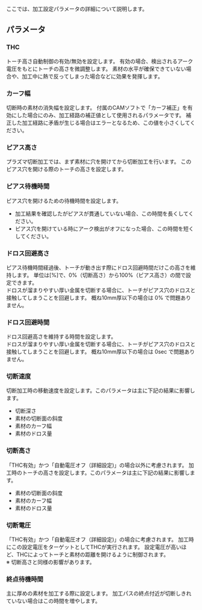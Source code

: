ここでは、加工設定パラメータの詳細について説明します。

## パラメータ

### THC
トーチ高さ自動制御の有効/無効を設定します。
有効の場合、検出されるアーク電圧をもとにトーチの高さを微調整します。
素材の水平が確保できていない場合や、加工中に熱で反ってしまった場合などに効果を発揮します。

### カーフ幅
切断時の素材の消失幅を設定します。
付属のCAMソフトで「カーフ補正」を有効にした場合にのみ、加工経路の補正値として使用されるパラメータです。
補正した加工経路に矛盾が生じる場合はエラーとなるため、この値を小さくしてください。

### ピアス高さ
プラズマ切断加工では、まず素材に穴を開けてから切断加工を行います。
このピアス穴を開ける際のトーチの高さを設定します。

### ピアス待機時間
ピアス穴を開けるための待機時間を設定します。
- 加工結果を確認したがピアスが貫通していない場合、この時間を長くしてください。
- ピアス穴を開けている時にアーク検出がオフになった場合、この時間を短くしてください。

### ドロス回避高さ
ピアス待機時間経過後、トーチが動き出す際にドロス回避時間だけこの高さを維持します。
単位は[%]で、0%（切断高さ）から100%（ピアス高さ）の間で設定できます。<br/>
ドロスが溜まりやすい厚い金属を切断する場合に、トーチがピアス穴のドロスと接触してしまうことを回避します。
概ね10mm厚以下の場合は 0% で問題ありません。

### ドロス回避時間
ドロス回避高さを維持する時間を設定します。<br/>
ドロスが溜まりやすい厚い金属を切断する場合に、トーチがピアス穴のドロスと接触してしまうことを回避します。
概ね10mm厚以下の場合は 0sec で問題ありません。

### 切断速度
切断加工時の移動速度を設定します。このパラメータは主に下記の結果に影響します。
- 切断深さ
- 素材の切断面の斜度
- 素材のカーフ幅
- 素材のドロス量

### 切断高さ
「THC有効」かつ「自動電圧オフ（詳細設定)」の場合以外に考慮されます。
加工時のトーチの高さを設定します。このパラメータは主に下記の結果に影響します。
- 素材の切断面の斜度
- 素材のカーフ幅
- 素材のドロス量

### 切断電圧
「THC有効」かつ「自動電圧オフ（詳細設定)」の場合に考慮されます。
加工時にこの設定電圧をターゲットとしてTHCが実行されます。
設定電圧が高いほど、THCによってトーチと素材の距離を開けるように制御されます。<br/>
※ 切断高さと同様の影響があります。

### 終点待機時間
主に厚めの素材を加工する際に設定します。
加工パスの終点付近が切断しきれていない場合はこの時間を増やします。
